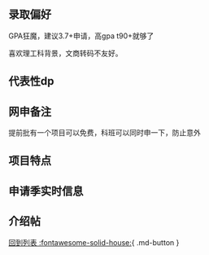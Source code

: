 ## 录取偏好

GPA狂魔，建议3.7+申请，高gpa t90+就够了

喜欢理工科背景，文商转码不友好。

## 代表性dp

## 网申备注
提前批有一个项目可以免费，科班可以同时申一下，防止意外

## 项目特点

## 申请季实时信息

## 介绍帖

[回到列表 :fontawesome-solid-house:](选校梯度.md){ .md-button }
